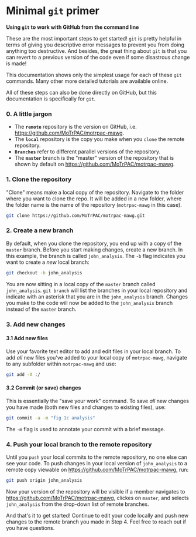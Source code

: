 # Minimal `git` primer  
**Using `git` to work with GitHub from the command line** 

These are the most important steps to get started! `git` is pretty helpful in terms of giving you descriptive error messages to prevent you from doing anything too destructive. And besides, the great thing about `git` is that you can revert to a previous version of the code even if some disastrous change is made!  

This documentation shows only the simplest usage for each of these `git` commands. Many other more detailed tutorials are available online.  

All of these steps can also be done directly on GitHub, but this documentation is specifically for `git`. 

### 0. A little jargon 
- The **`remote`** repository is the version on GitHub, i.e. https://github.com/MoTrPAC/motrpac-mawg.  
- The **`local`** repository is the copy you make when you `clone` the remote repository.  
- **`Branches`** refer to different parallel versions of the repository. 
- The **`master`** branch is the "master" version of the repository that is shown by default on https://github.com/MoTrPAC/motrpac-mawg.  

### 1. Clone the repository  
"Clone" means make a local copy of the repository. Navigate to the folder where you want to clone the repo. It will be added in a new folder, where the folder name is the name of the repository (`motrpac-mawg` in this case). 
```bash
git clone https://github.com/MoTrPAC/motrpac-mawg.git
```

### 2. Create a new branch
By default, when you clone the repository, you end up with a copy of the `master` branch. Before you start making changes, create a new branch. In this example, the branch is called `john_analysis`. The `-b` flag indicates you want to create a *new* local branch:
```bash
git checkout -b john_analysis
```
You are now sitting in a local copy of the `master` branch called `john_analysis`. `git branch` will list the branches in your local repository and indicate with an asterisk that you are in the `john_analysis` branch. Changes you make to the code will now be added to the `john_analysis` branch instead of the `master` branch.  

### 3. Add new changes

#### 3.1 Add new files 
Use your favorite text editor to add and edit files in your local branch. To add *all* new files you've added to your local copy of `motrpac-mawg`, navigate to any subfolder within `motrpac-mawg` and use:
```bash
git add -A :/
```

#### 3.2 Commit (or save) changes  
This is essentially the "save your work" command. To save *all* new changes you have made (both new files and changes to existing files), use: 
```bash
git commit -a -m "fig 1c analysis"
```
The `-m` flag is used to annotate your commit with a brief message.  

### 4. Push your local branch to the remote repository
Until you `push` your local commits to the remote repository, no one else can see your code. To push changes in your local version of `john_analysis` to a remote copy viewable on https://github.com/MoTrPAC/motrpac-mawg, run:
```bash
git push origin john_analysis
```
Now your version of the repository will be visible if a member navigates to https://github.com/MoTrPAC/motrpac-mawg, clickes on `master`, and selects `john_analysis` from the drop-down list of remote branches.  

And that's it to get started! Continue to edit your code locally and push new changes to the remote branch you made in Step 4. Feel free to reach out if you have questions. 
